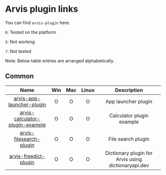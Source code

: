 # Arvis plugin links

You can find `arvis-plugin` here.

`O`: Tested on the platform

`X`: Not working

`?`: Not tested

Note: Below table entries are arranged alphabetically.

## Common

|Name|Win|Mac|Linux|Description|
|:--:|:--:|:--:|:--:|:--:|
| [arvis-app-launcher-plugin](https://github.com/jopemachine/arvis-app-launcher-plugin) | O | O | O | App launcher plugin |
| [arvis-calculator-plugin-example](https://github.com/jopemachine/arvis-calculator-plugin-example) | O | O | O | Calculator plugin example |
| [arvis-filesearch-plugin](https://github.com/jopemachine/arvis-filesearch-plugin) | O | O | O | File search plugin |
| [arvis-freedict-plugin](https://github.com/jopemachine/arvis-freedict-plugin) | O | O | O | Dictionary plugin for Arvis using dictionaryapi.dev |
